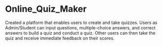 # Online_Quiz_Maker
Created a platform that enables users to create and take quizzes. Users as Admin/Student can input questions, multiple-choice answers, and correct answers to build a quiz and conduct a quiz. Other users can then take the quiz and receive immediate feedback on their scores.
